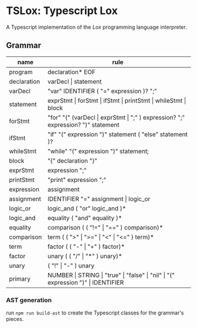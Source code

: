 # TSLox: Typescript Lox

A Typescript implementation of the _Lox_ programming language interpreter.


## Grammar
| name | rule |
|------|------|
| program | declaration* EOF |
| declaration | varDecl \| statement |
| varDecl | "var" IDENTIFIER ( "=" expression )? ";" |
| statement | exprStmt \| forStmt \| ifStmt \| printStmt \| whileStmt \| block |
| forStmt | "for" "(" (varDecl \| exprStmt \| ";" ) expression? ";" expression? ")" statement |
| ifStmt | "if" "(" expression ")" statement ( "else" statement )? |
| whileStmt | "while" "(" expression ")" statement;
| block | "{" declaration "}" |
| exprStmt | expression ";" |
| printStmt | "print" expression ";" |
| expression | assignment |
| assignment | IDENTIFIER "=" assignment \| logic_or |
| logic_or | logic_and ( "or" logic_and )* |
| logic_and | equality ( "and" equality )* |
| equality | comparison ( ( "!=" \| "==" ) comparison)* |
| comparison | term ( ( ">" \| ">=" \| "<" \| "<=" ) term)* |
| term | factor ( ( "-" \| "+" ) factor)* |
| factor | unary ( ( "/" \| "\*" ) unary)* |
| unary | ( "!" \| "-" ) unary | primary |
| primary | NUMBER \| STRING \| "true" \| "false" \| "nil" \| "(" expression ")" \| IDENTIFIER |


### AST generation

run `npm run build-ast` to create the Typescript classes for the grammar's pieces.
